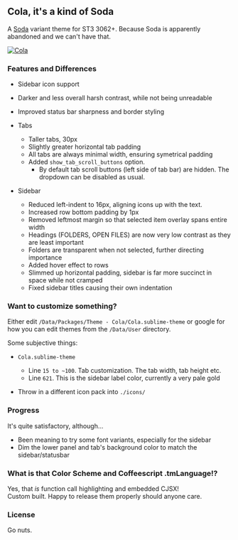 ## Cola, it's a kind of Soda

A [Soda](https://github.com/buymeasoda/soda-theme) variant theme for ST3 3062+.
Because Soda is apparently abandoned and we can't have that.

[![Cola](http://i.imgur.com/P0udiXH.png)](http://i.imgur.com/P0udiXH.png)

### Features and Differences
- Sidebar icon support
- Darker and less overall harsh contrast, while not being unreadable
- Improved status bar sharpness and border styling

- Tabs
	- Taller tabs, 30px
	- Slightly greater horizontal tab padding
	- All tabs are always minimal width, ensuring symetrical padding
	- Added `show_tab_scroll_buttons` option.
		- By default tab scroll buttons (left side of tab bar) are hidden. The dropdown can be disabled as usual.

- Sidebar
	- Reduced left-indent to 16px, aligning icons up with the text.
	- Increased row bottom padding by 1px
	- Removed leftmost margin so that selected item overlay spans entire width
	- Headings (FOLDERS, OPEN FILES) are now very low contrast as they are least important
	- Folders are transparent when not selected, further directing importance
	- Added hover effect to rows
	- Slimmed up horizontal padding, sidebar is far more succinct in space while not cramped
	- Fixed sidebar titles causing their own indentation

### Want to customize something?

Either edit `/Data/Packages/Theme - Cola/Cola.sublime-theme` or google for how you can edit themes from the `/Data/User` directory.

Some subjective things:

- `Cola.sublime-theme`
	- Line `15 to ~100`. Tab customization. The tab width, tab height etc.
	- Line `621`. This is the sidebar label color, currently a very pale gold

- Throw in a different icon pack into `./icons/`

### Progress

It's quite satisfactory, although...

- Been meaning to try some font variants, especially for the sidebar
- Dim the lower panel and tab's background color to match the sidebar/statusbar


### What is that Color Scheme and Coffeescript .tmLanguage!?

Yes, that *is* function call highlighting and embedded CJSX!  
Custom built. Happy to release them properly should anyone care.

### License

Go nuts.